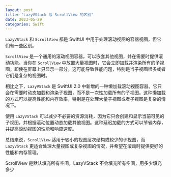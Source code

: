 ```yaml
---
layout: post
title: "LazyVStack 与 ScrollView 的区别"
date: 2023-05-29
categories: Swift
---
```

        
`LazyVStack` 和 `ScrollView` 都是 SwiftUI 中用于处理滚动视图的容器视图，但它们有一些区别。

`ScrollView` 是一个通用的滚动视图容器，可以嵌套其他视图，并在需要时提供滚动功能。当你在 `ScrollView` 中放置大量视图时，它会立即加载并渲染所有的子视图，即使在屏幕上只显示一部分。这可能导致性能问题，特别是当子视图很多或者它们是复杂的视图时。

相比之下，`LazyVStack` 是 SwiftUI 2.0 中新增的一种懒加载滚动视图容器。它只会在需要时动态加载和渲染子视图，而不是一次性加载所有的子视图。这种懒加载的方式可以提高性能和内存效率，特别是在处理大量子视图或者子视图是复杂的情况下。

使用 `LazyVStack` 可以减少不必要的资源消耗，因为它只会创建和显示当前可见的子视图，并根据滚动位置动态加载其他视图。这种延迟加载的方式可以节省内存，并提高滚动视图的性能和响应速度。

总结来说，`ScrollView` 适用于较小的视图层次结构或较少的子视图，而 `LazyVStack` 更适合处理大量视图或复杂视图的情况，并希望在滚动时提供更好的性能和内存管理。


ScrollView 是默认填充所有空间，LazyVStack 不会填充所有空间，用多少填充多少